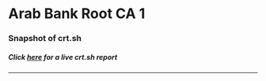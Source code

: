 # Arab Bank Root CA 1
### Snapshot of crt.sh
##### Click [here](https://crt.sh/?q=C3DCA118CAB3C36F467F414C0FDEEFC712355D8B44C61F07FF38DB19045ADA8D) for a live crt.sh report

---
